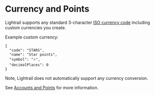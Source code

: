 # Currency and Points

Lightrail supports any standard 3-character [ISO currency code](https://en.wikipedia.org/wiki/ISO_4217) including custom currencies you create.    

Example custom currency:
``` 
{
  "code": "STARS",
  "name": "Star points",
  "symbol": "⭐",
  "decimalPlaces": 0
}
```

Note, Lightrail does not automatically support any currency conversion.  


See [Accounts and Points](#use-cases/accounts-and-points) for more information.